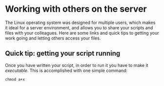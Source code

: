 # Working with others on the server

The Linux operating system was designed for multiple users, which makes it ideal for a server environment, and allows you to share your scripts and files with your colleagues. Here are some links and quick tips to getting your work going and letting others access your files. 

## Quick tip: getting your script running

Once you have written your script, in order to run it you have to make it *executable*. This is accomplished with one simple command:

```
chmod a+x
```

